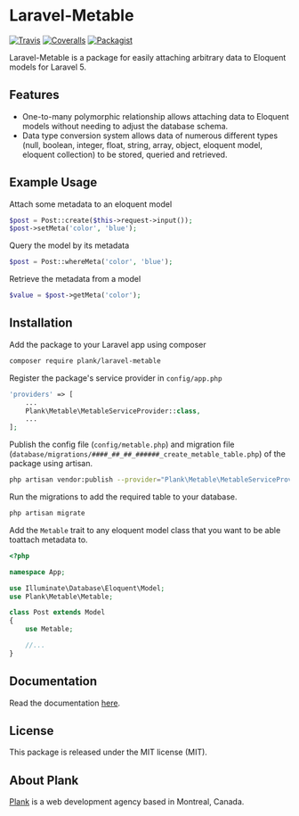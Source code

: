 # Laravel-Metable

[![Travis](https://img.shields.io/travis/plank/laravel-metable/master.svg?style=flat-square)](https://travis-ci.org/plank/laravel-metable)
[![Coveralls](https://img.shields.io/coveralls/plank/laravel-metable.svg?style=flat-square)](https://coveralls.io/github/plank/laravel-metable)
[![Packagist](https://img.shields.io/packagist/v/plank/laravel-metable.svg?style=flat-square)](https://packagist.org/packages/plank/laravel-metable)

Laravel-Metable is a package for easily attaching arbitrary data to Eloquent models for Laravel 5. 

## Features

- One-to-many polymorphic relationship allows attaching data to Eloquent models without needing to adjust the database schema. 
- Data type conversion system allows data of numerous different types (null, boolean, integer, float, string, array, object, eloquent model, eloquent collection) to be stored, queried and retrieved.

## Example Usage

Attach some metadata to an eloquent model 

```php
$post = Post::create($this->request->input());
$post->setMeta('color', 'blue');
```

Query the model by its metadata

```php
$post = Post::whereMeta('color', 'blue');
```

Retrieve the metadata from a model

```php
$value = $post->getMeta('color');
```

## Installation

Add the package to your Laravel app using composer

```bash
composer require plank/laravel-metable
```

Register the package's service provider in `config/app.php`

```php
'providers' => [
    ...
    Plank\Metable\MetableServiceProvider::class,
    ...
];
```

Publish the config file (`config/metable.php`) and migration file (`database/migrations/####_##_##_######_create_metable_table.php`) of the package using artisan.

```bash
php artisan vendor:publish --provider="Plank\Metable\MetableServiceProvider"
```

Run the migrations to add the required table to your database.

```bash
php artisan migrate
```

Add the `Metable` trait to any eloquent model class that you want to be able toattach metadata to.


```php
<?php

namespace App;

use Illuminate\Database\Eloquent\Model;
use Plank\Metable\Metable;

class Post extends Model
{
	use Metable;

	//...
}
```

## Documentation

Read the documentation [here](http://laravel-metable.readthedocs.io/en/latest/).

## License

This package is released under the MIT license (MIT).

## About Plank

[Plank](http://plankdesign.com) is a web development agency based in Montreal, Canada.

